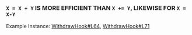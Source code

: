 ### **`X = X + Y` IS MORE EFFICIENT THAN `X += Y`, LIKEWISE FOR `X = X-Y`**

Example Instance: [WithdrawHook#L64](https://github.com/prepo-io/prepo-monorepo/blob/49a7ed94272db013245d9364e69be713a8aef0a2/apps/smart-contracts/core/contracts/WithdrawHook.sol#L64), [WithdrawHook#L71](https://github.com/prepo-io/prepo-monorepo/blob/49a7ed94272db013245d9364e69be713a8aef0a2/apps/smart-contracts/core/contracts/WithdrawHook.sol#L71)